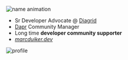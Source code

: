 ![name animation](images/marcduiker_name_anim_x400.gif)

- Sr Developer Advocate @ [Diagrid](https://www.diagrid.io/)
- [Dapr](https://dapr.io/) Community Manager
- Long time **developer community supporter**
- [*marcduiker.dev*](https://marcduiker.dev)

![profile](images/marcduiker_dapr_rainbow_eyes.gif)